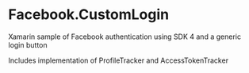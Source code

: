 # Facebook.CustomLogin
Xamarin sample of Facebook authentication using SDK 4 and a generic login button

Includes implementation of ProfileTracker and AccessTokenTracker
